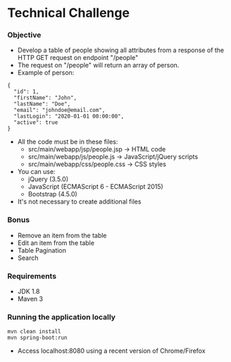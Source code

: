 # Technical Challenge

### Objective
* Develop a table of people showing all attributes from a response of the HTTP GET request on endpoint "/people"
* The request on "/people" will return an array of person. 
* Example of person:
```
{
  "id": 1,
  "firstName": "John",
  "lastName": "Doe",
  "email": "johndoe@email.com",
  "lastLogin": "2020-01-01 00:00:00",
  "active": true
}
```
* All the code must be in these files:
    * src/main/webapp/jsp/people.jsp -> HTML code
    * src/main/webapp/js/people.js -> JavaScript/jQuery scripts
    * src/main/webapp/css/people.css -> CSS styles
* You can use:
    * jQuery (3.5.0)
    * JavaScript (ECMAScript 6 - ECMAScript 2015)
    * Bootstrap (4.5.0)
* It's not necessary to create additional files

### Bonus
* Remove an item from the table
* Edit an item from the table
* Table Pagination
* Search 

### Requirements
- JDK 1.8
- Maven 3

### Running the application locally

```
mvn clean install
mvn spring-boot:run
```
- Access localhost:8080 using a recent version of Chrome/Firefox